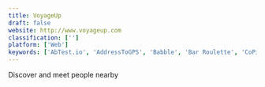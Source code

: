 ```yaml
---
title: VoyageUp
draft: false 
website: http://www.voyageup.com
classification: ['']
platform: ['Web']
keywords: ['AbTest.io', 'AddressToGPS', 'Babble', 'Bar Roulette', 'CoPilot', 'Coinbase Earn', 'FriendsTonight', 'LynQ - The People Compass', 'MAPS.ME', 'Now', 'Orbit', 'Overnight', 'Palaround', 'Radiate', 'Riot.im', 'TransforMap']
---
```

Discover and meet people nearby